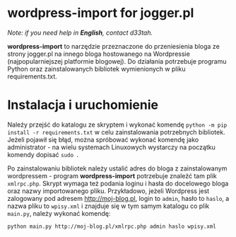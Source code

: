 wordpress-import for jogger.pl
==============================

*Note: if you need help in **English**, contact d33tah.*

**wordpress-import** to narzędzie przeznaczone do przeniesienia bloga ze
strony jogger.pl na innego bloga hostowanego na Wordpressie
(najpopularniejszej platformie blogowej). Do działania potrzebuje programu
Python oraz zainstalowanych bibliotek wymienionych w pliku requirements.txt.

Instalacja i uruchomienie
=========================

Należy przejść do katalogu ze skryptem i wykonać komendę
```python -m pip install -r requirements.txt``` w celu zainstalowania
potrzebnych bibliotek. Jeżeli pojawił się błąd, można spróbować wykonać
komendę jako administrator - na wielu systemach Linuxowych wystarczy na
początku komendy dopisać ```sudo ```.

Po zainstalowaniu bibliotek należy ustalić adres do bloga z zainstalowanym
wordpressem - program **wordpress-import** potrzebuje znaleźć tam plik
```xmlrpc.php```. Skrypt wymaga też podania loginu i hasła do docelowego
bloga oraz nazwy importowanego pliku. Przykładowo, jeżeli Wordpress jest
zalogowany pod adresem http://moj-blog.pl, login to ```admin```, hasło to
```haslo```, a nazwa pliku to ```wpisy.xml``` i znajduje się w tym samym
katalogu co plik ```main.py```, należy wykonać komendę:

```python main.py http://moj-blog.pl/xmlrpc.php admin haslo wpisy.xml```
